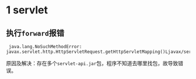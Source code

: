# 1 servlet

## 执行`forward`报错

```
 java.lang.NoSuchMethodError: javax.servlet.http.HttpServletRequest.getHttpServletMapping()Ljavax/servlet/http/HttpServletMapping;
```

原因及解决：存在多个`servlet-api.jar`包，程序不知道去哪里找包，故导致错误。
